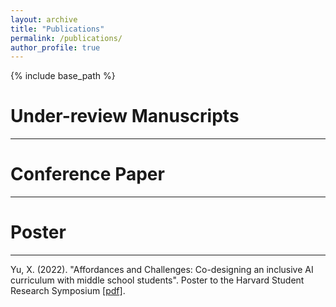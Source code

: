 ```yaml
---
layout: archive
title: "Publications"
permalink: /publications/
author_profile: true
---
```

{% include base_path %}


# Under-review Manuscripts
---


# Conference Paper
---


# Poster
___
Yu, X. (2022). "Affordances and Challenges: Co-designing an inclusive AI curriculum with middle school students". Poster to the Harvard Student Research Symposium [[pdf]](https://src.gse.harvard.edu/files/gse-src-2022/files/affordances_and_challenges.pdf). 
